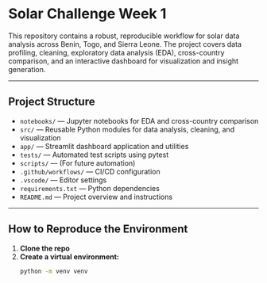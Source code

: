 # Solar Challenge Week 1

This repository contains a robust, reproducible workflow for solar data analysis across Benin, Togo, and Sierra Leone. The project covers data profiling, cleaning, exploratory data analysis (EDA), cross-country comparison, and an interactive dashboard for visualization and insight generation.

---

## Project Structure

- `notebooks/` — Jupyter notebooks for EDA and cross-country comparison
- `src/` — Reusable Python modules for data analysis, cleaning, and visualization
- `app/` — Streamlit dashboard application and utilities
- `tests/` — Automated test scripts using pytest
- `scripts/` — (For future automation)
- `.github/workflows/` — CI/CD configuration
- `.vscode/` — Editor settings
- `requirements.txt` — Python dependencies
- `README.md` — Project overview and instructions

---

## How to Reproduce the Environment

1. **Clone the repo**
2. **Create a virtual environment:**
   ```sh
   python -m venv venv